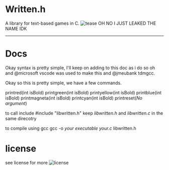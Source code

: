 # Written.h
 A library for text-based games in C.
![tease](https://github.com/GlassEye0/glasseye0.github.io/raw/master/Screenshot(100).png)
OH NO I JUST LEAKED THE NAME IDK

---

# Docs
Okay syntax is pretty simple, I'll keep on adding to this doc as i do so
oh and @microsoft vscode was used to make this and @jmeubank tdmgcc.

Okay so this is pretty simple, we have a few commands.

printred(int isBold)
printgreen(int isBold)
printyellow(int isBold)
printblue(int isBold)
printmagneta(int isBold)
printcyan(int isBold)
printreset(*No argument*)

to call include #include "libwritten.h"
keep *libwritten.h* and *libwritten.c* in the same direcotry

to compile using gcc
gcc -o *your executable* *your.c* libwritten.h

# license
see license for more
![license](https://mirrors.creativecommons.org/presskit/buttons/88x31/png/by-nc-sa.png)
